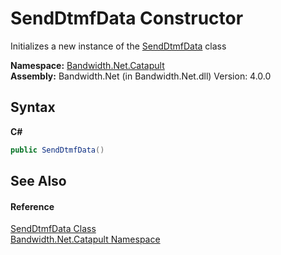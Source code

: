 ﻿# SendDtmfData Constructor 
 

Initializes a new instance of the <a href ="T_Bandwidth_Net_Catapult_SendDtmfData.md">SendDtmfData</a> class

**Namespace:**&nbsp;<a href ="N_Bandwidth_Net_Catapult.md">Bandwidth.Net.Catapult</a><br />**Assembly:**&nbsp;Bandwidth.Net (in Bandwidth.Net.dll) Version: 4.0.0

## Syntax

**C#**<br />
``` C#
public SendDtmfData()
```


## See Also


#### Reference
<a href ="T_Bandwidth_Net_Catapult_SendDtmfData.md">SendDtmfData Class</a><br /><a href ="N_Bandwidth_Net_Catapult.md">Bandwidth.Net.Catapult Namespace</a><br />